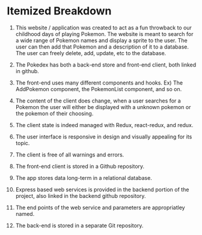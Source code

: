 # Itemized Breakdown

1. This website / application was created to act as a fun throwback to our childhood days of playing Pokemon. The website is meant to search for a wide range of Pokemon names and display a sprite to the user. The user can then add that Pokemon and a description of it to a database. The user can freely delete, add, update, etc to the database.

2. The Pokedex has both a back-end store and front-end client, both linked in github.

3. The front-end uses many different components and hooks. Ex) The AddPokemon component, the PokemonList component, and so on.

4. The content of the client does change, when a user searches for a Pokemon the user will either be displayed with a unknown pokemon or the pokemon of their choosing.

5. The client state is indeed managed with Redux, react-redux, and redux.

6. The user interface is responsive in design and visually appealing for its topic.

7. The client is free of all warnings and errors.

8. The front-end client is stored in a Github repository.

9. The app stores data long-term in a relational database.

10. Express based web services is provided in the backend portion of the project, also linked in the backend github repository.

11. The end points of the web service and parameters are appropriatley named.

12. The back-end is stored in a separate Git repository.


